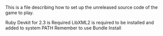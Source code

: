 This is a file describing how to set up the unreleased source code of the game to play.


Ruby Devkit for 2.3 is Required
LibXML2 is required to be installed and added to system PATH
Remember to use Bundle Install
